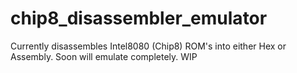# chip8_disassembler_emulator
Currently disassembles Intel8080 (Chip8) ROM's into either Hex or Assembly. Soon will emulate completely. WIP
